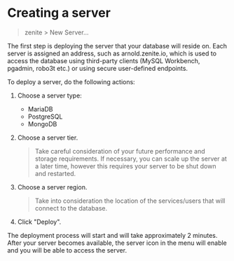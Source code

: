 # Creating a server

> zenite > New Server...

The first step is deploying the server that your database will reside on. Each server is assigned an address, such as arnold.zenite.io, which is used to access the database using third-party clients (MySQL Workbench, pgadmin, robo3t etc.) or using secure user-defined endpoints.

To deploy a server, do the following actions:

1. Choose a server type:
   * MariaDB
   * PostgreSQL
   * MongoDB
  
2. Choose a server tier.

   > Take careful consideration of your future performance and storage requirements. If necessary, you can scale up the server at a later time, however this requires your server to be shut down and restarted.

3. Choose a server region.

   > Take into consideration the location of the services/users that will connect to the database.

4. Click "Deploy".

The deployment process will start and will take approximately 2 minutes. After your server becomes available, the server icon in the menu will enable and you will be able to access the server.

